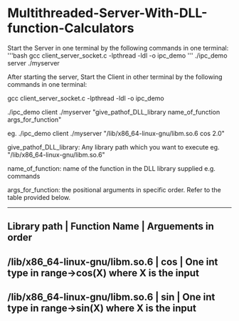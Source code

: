# Multithreaded-Server-With-DLL-function-Calculators

Start the Server in one terminal by the following commands in one terminal:
'''bash
gcc client_server_socket.c -lpthread -ldl -o ipc_demo
'''
./ipc_demo server ./myserver


After starting the server, Start the Client in other terminal by the following commands in one terminal:

gcc client_server_socket.c -lpthread -ldl -o ipc_demo


./ipc_demo client ./myserver "give_pathof_DLL_library name_of_function args_for_function"

eg. ./ipc_demo client ./myserver "/lib/x86_64-linux-gnu/libm.so.6 cos 2.0"

give_pathof_DLL_library: Any library path which you want to execute eg. "/lib/x86_64-linux-gnu/libm.so.6"

name_of_function: name of the function in the DLL library supplied e.g. commands

args_for_function: the positional arguments in specific order. Refer to the table provided below.

------------------------------------------------------------------------------------------------------------------------------------
Library path                        |  Function Name            |  Arguements in order
------------------------------------------------------------------------------------------------------------------------------------
/lib/x86_64-linux-gnu/libm.so.6     | cos                       | One int type in range->cos(X) where X is the input
------------------------------------------------------------------------------------------------------------------------------------
/lib/x86_64-linux-gnu/libm.so.6     | sin                       | One int type in range->sin(X) where X is the input
------------------------------------------------------------------------------------------------------------------------------------








